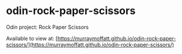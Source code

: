 # odin-rock-paper-scissors
Odin project: Rock Paper Scissors

Available to view at: [https://murraymoffatt.github.io/odin-rock-paper-scissors/](https://murraymoffatt.github.io/odin-rock-paper-scissors/)
